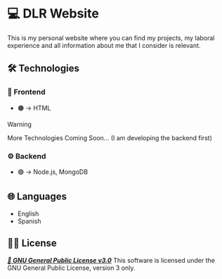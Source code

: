 # 💻 DLR Website
This is my personal website where you can find my projects, my laboral experience and all information about me that I consider is relevant.

## 🛠️ Technologies
### 💄 Frontend
- 🟠 → HTML

> [!WARNING]
>  More Technologies Coming Soon... (I am developing the backend first)

### ⚙️ Backend
- 🟢 → Node.js, MongoDB

## 🌐 Languages
- English
- Spanish

## 👨‍⚖️ License
***[📄 GNU General Public License v3.0](LICENSE)***
This software is licensed under the GNU General Public License, version 3 only.
